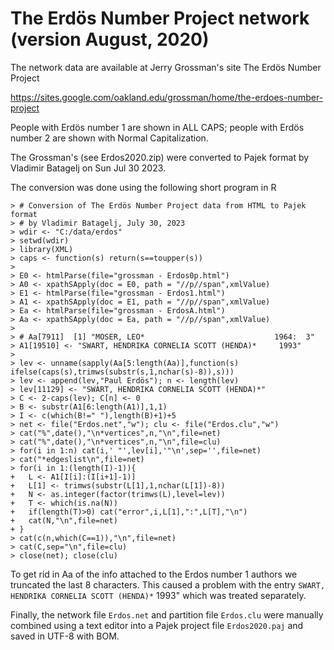 # The Erdös Number Project network (version August, 2020) 

The network data are available at Jerry Grossman's site The Erdös Number Project 

https://sites.google.com/oakland.edu/grossman/home/the-erdoes-number-project

People with Erdös number 1 are shown in ALL CAPS;  people with Erdös number 2 are shown with Normal Capitalization. 

The Grossman's (see Erdos2020.zip) were converted to Pajek format by Vladimir Batagelj on Sun Jul 30 2023.

The conversion was done using the following short program in R
```
> # Conversion of The Erdös Number Project data from HTML to Pajek format
> # by Vladimir Batagelj, July 30, 2023
> wdir <- "C:/data/erdos"
> setwd(wdir)
> library(XML)
> caps <- function(s) return(s==toupper(s))
>
> E0 <- htmlParse(file="grossman - Erdos0p.html")
> A0 <- xpathSApply(doc = E0, path = "//p//span",xmlValue)
> E1 <- htmlParse(file="grossman - Erdos1.html")
> A1 <- xpathSApply(doc = E1, path = "//p//span",xmlValue)
> Ea <- htmlParse(file="grossman - ErdosA.html")
> Aa <- xpathSApply(doc = Ea, path = "//p//span",xmlValue)
>
> # Aa[7911]  [1] "MOSER, LEO*                             1964:  3"
> A1[19510] <- "SWART, HENDRIKA CORNELIA SCOTT (HENDA)*     1993"
>
> lev <- unname(sapply(Aa[5:length(Aa)],function(s) ifelse(caps(s),trimws(substr(s,1,nchar(s)-8)),s)))
> lev <- append(lev,"Paul Erdös"); n <- length(lev)
> lev[11129] <- "SWART, HENDRIKA CORNELIA SCOTT (HENDA)*"
> C <- 2-caps(lev); C[n] <- 0
> B <- substr(A1[6:length(A1)],1,1)
> I <- c(which(B!=" "),length(B)+1)+5
> net <- file("Erdos.net","w"); clu <- file("Erdos.clu","w")
> cat("%",date(),"\n*vertices",n,"\n",file=net)
> cat("%",date(),"\n*vertices",n,"\n",file=clu)
> for(i in 1:n) cat(i,' "',lev[i],'"\n',sep='',file=net)
> cat("*edgeslist\n",file=net)
> for(i in 1:(length(I)-1)){
+   L <- A1[I[i]:(I[i+1]-1)]
+   L[1] <- trimws(substr(L[1],1,nchar(L[1])-8))
+   N <- as.integer(factor(trimws(L),level=lev))
+   T <- which(is.na(N))
+   if(length(T)>0) cat("error",i,L[1],":",L[T],"\n")
+   cat(N,"\n",file=net)
+ }
> cat(c(n,which(C==1)),"\n",file=net)
> cat(C,sep="\n",file=clu)
> close(net); close(clu)
```
To get rid in Aa of the info attached to the Erdos number 1 authors we truncated the last 8 characters. This caused a problem with the entry `SWART, HENDRIKA CORNELIA SCOTT (HENDA)*` 1993" which was treated separately.

Finally, the network file `Erdos.net` and partition file `Erdos.clu` were manually combined using a text editor into a Pajek project file `Erdos2020.paj` and saved in UTF-8 with BOM.
